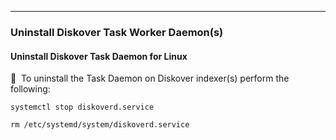 ___
### Uninstall Diskover Task Worker Daemon(s)

#### Uninstall Diskover Task Daemon for Linux

🔴 &nbsp;To uninstall the Task Daemon on Diskover indexer(s) perform the following:
```
systemctl stop diskoverd.service
```

```
rm /etc/systemd/system/diskoverd.service
```
